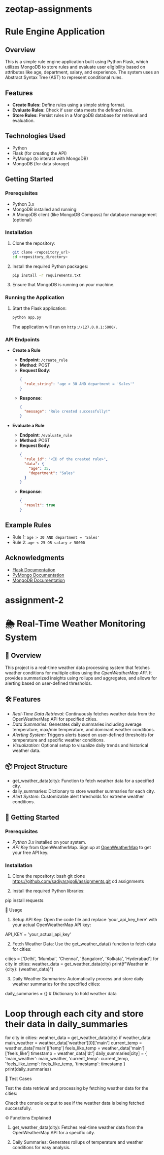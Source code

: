 # zeotap-assignments

# Rule Engine Application

## Overview
This is a simple rule engine application built using Python Flask, which utilizes MongoDB to store rules and evaluate user eligibility based on attributes like age, department, salary, and experience. The system uses an Abstract Syntax Tree (AST) to represent conditional rules.

## Features
- **Create Rules**: Define rules using a simple string format.
- **Evaluate Rules**: Check if user data meets the defined rules.
- **Store Rules**: Persist rules in a MongoDB database for retrieval and evaluation.

## Technologies Used
- Python
- Flask (for creating the API)
- PyMongo (to interact with MongoDB)
- MongoDB (for data storage)

## Getting Started

### Prerequisites
- Python 3.x
- MongoDB installed and running
- A MongoDB client (like MongoDB Compass) for database management (optional)

### Installation

1. Clone the repository:
   ```bash
   git clone <repository_url>
   cd <repository_directory>
   ```

2. Install the required Python packages:
   ```bash
   pip install -r requirements.txt
   ```

3. Ensure that MongoDB is running on your machine.

### Running the Application

1. Start the Flask application:
   ```bash
   python app.py
   ```
   The application will run on `http://127.0.0.1:5000/`.

### API Endpoints

- **Create a Rule**
  - **Endpoint**: `/create_rule`
  - **Method**: POST
  - **Request Body**:
    ```json
    {
      "rule_string": "age > 30 AND department = 'Sales'"
    }
    ```
  - **Response**:
    ```json
    {
      "message": "Rule created successfully!"
    }
    ```

- **Evaluate a Rule**
  - **Endpoint**: `/evaluate_rule`
  - **Method**: POST
  - **Request Body**:
    ```json
    {
      "rule_id": "<ID of the created rule>",
      "data": {
        "age": 35,
        "department": "Sales"
      }
    }
    ```
  - **Response**:
    ```json
    {
      "result": true
    }
    ```

## Example Rules
- Rule 1: `age > 30 AND department = 'Sales'`
- Rule 2: `age < 25 OR salary > 50000`

## Acknowledgments
- [Flask Documentation](https://flask.palletsprojects.com/)
- [PyMongo Documentation](https://pymongo.readthedocs.io/en/stable/)
- [MongoDB Documentation](https://docs.mongodb.com/)


# assignment-2

# 🌦️ Real-Time Weather Monitoring System

## 📜 Overview
This project is a real-time weather data processing system that fetches weather conditions for multiple cities using the *OpenWeatherMap API*. It provides summarized insights using rollups and aggregates, and allows for alerting based on user-defined thresholds.

## 🛠️ Features
- *Real-Time Data Retrieval:* Continuously fetches weather data from the OpenWeatherMap API for specified cities.
- *Data Summaries:* Generates daily summaries including average temperature, max/min temperature, and dominant weather conditions.
- *Alerting System:* Triggers alerts based on user-defined thresholds for temperature and specific weather conditions.
- *Visualization:* Optional setup to visualize daily trends and historical weather data.

## 📦 Project Structure
- get_weather_data(city): Function to fetch weather data for a specified city.
- daily_summaries: Dictionary to store weather summaries for each city.
- *Alert System*: Customizable alert thresholds for extreme weather conditions.

## 🚀 Getting Started

### Prerequisites
- *Python 3.x* installed on your system.
- *API Key* from OpenWeatherMap. Sign up at [OpenWeatherMap](https://openweathermap.org/) to get your free API key.

### Installation
1. Clone the repository:
   bash
   git clone https://github.com/sadiyarajgoli/assignments.git
   cd assignments

2. Install the required Python libraries:

pip install requests



🔧 Usage

1. Setup API Key: Open the code file and replace 'your_api_key_here' with your actual OpenWeatherMap API key:

API_KEY = 'your_actual_api_key'


2. Fetch Weather Data: Use the get_weather_data() function to fetch data for cities:

cities = ['Delhi', 'Mumbai', 'Chennai', 'Bangalore', 'Kolkata', 'Hyderabad']
for city in cities:
    weather_data = get_weather_data(city)
    print(f"Weather in {city}: {weather_data}")


3. Daily Weather Summaries: Automatically process and store daily weather summaries for the specified cities:

daily_summaries = {}  # Dictionary to hold weather data

# Loop through each city and store their data in daily_summaries
for city in cities:
    weather_data = get_weather_data(city)
    if weather_data:
        main_weather = weather_data['weather'][0]['main']
        current_temp = weather_data['main']['temp']
        feels_like_temp = weather_data['main']['feels_like']
        timestamp = weather_data['dt']
        daily_summaries[city] = {
            'main_weather': main_weather,
            'current_temp': current_temp,
            'feels_like_temp': feels_like_temp,
            'timestamp': timestamp
        }
print(daily_summaries)



🧪 Test Cases

Test the data retrieval and processing by fetching weather data for the cities:

Check the console output to see if the weather data is being fetched successfully.


⚙️ Functions Explained

1. get_weather_data(city): Fetches real-time weather data from the OpenWeatherMap API for a specific city.

2. Daily Summaries: Generates rollups of temperature and weather conditions for easy analysis.
